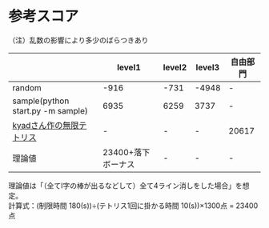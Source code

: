 # 参考スコア

（注）乱数の影響により多少のばらつきあり<br>

|     |  level1  |  level2  |  level3  |  自由部門  |
| --- | --- | --- | --- |   -  |
|  random  |  -916  |  -731  |  -4948  |  -  |
|  sample(python start.py -m sample)  |  6935  |  6259  |  3737  |  -  |
|  [kyadさん作の無限テトリス](https://github.com/kyad/tetris_game/blob/forever-branch/forever.md)  |  -  |  -  |  -  |  20617  |
|  理論値  |  23400+落下ボーナス  |  -  |  -  |  -  |

理論値は「（全てI字の棒が出るなどして）全て4ライン消しをした場合」を想定。<br>
計算式：(制限時間 180(s))÷(テトリス1回に掛かる時間 10(s))×1300点 = 23400点<br>
